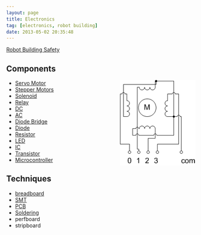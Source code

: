 ```yaml
---
layout: page
title: Electronics
tag: [electronics, robot building]
date: 2013-05-02 20:35:48
---
```

[Robot Building Safety](/wiki/robot_building_safety.html "Building robots can be dangerous - tips to help your safety")

## Components

<div style="float: right;">
  <img class="img-responsive" src="/galleries/gallery-1-common-images/138-steppermotor.png">
</div>

- [Servo Motor](/wiki/servo_motor.html "A motor with built in positioning control - easily interfaced with digital systems")
- [Stepper Motors](/wiki/stepper_motors.html "Stepper Motors")
- [Solenoid](/wiki/solenoid.html "Solenoid")
- [Relay](/wiki/electronic_relay.html "An electrically activated switch")
- [DC](/wiki/direct_current "Direct Current")
- [AC](/wiki/alternating_current "Alternating Current")
- [Diode Bridge](/wiki/diode_bridge.html "Diode Bridge")
- [Diode](/wiki/diode.html "Diode")
- [Resistor](/wiki/resistor.html "Resistor")
- [LED](/wiki/led.html "Light Emitting Diode")
- [IC](/wiki/ic.html "Integrated Circuits")
- [Transistor](/wiki/transistor.html "Transistor")
- [Microcontroller](/wiki/microcontroller.html)

## Techniques

- [breadboard](/wiki/breadboard.html "breadboard")
- [SMT](/wiki/smt.html "Surface Mount Technology")
- [PCB](/wiki/pcb.html "Printed Circuit Board")
- [Soldering](/wiki/soldering.html "The standard method of attaching connecting wires and components to a board")
- perfboard
- stripboard
